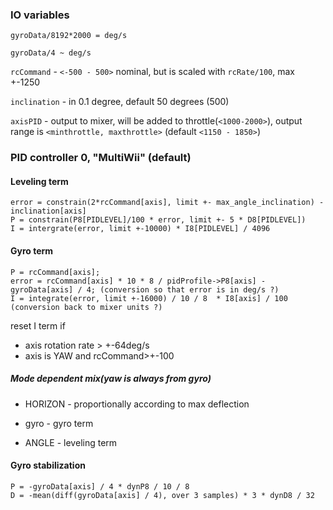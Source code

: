 ### IO variables

`gyroData/8192*2000 = deg/s`

`gyroData/4 ~ deg/s`

`rcCommand` - `<-500 - 500>` nominal, but is scaled with `rcRate/100`, max +-1250

`inclination` - in 0.1 degree, default 50 degrees (500)

`axisPID` - output to mixer, will be added to throttle(`<1000-2000>`), output range is `<minthrottle, maxthrottle>` (default `<1150 - 1850>`)

### PID controller 0, "MultiWii" (default)


#### Leveling term
```
error = constrain(2*rcCommand[axis], limit +- max_angle_inclination) - inclination[axis]
P = constrain(P8[PIDLEVEL]/100 * error, limit +- 5 * D8[PIDLEVEL])
I = intergrate(error, limit +-10000) * I8[PIDLEVEL] / 4096
```
#### Gyro term
```
P = rcCommand[axis];
error = rcCommand[axis] * 10 * 8 / pidProfile->P8[axis] - gyroData[axis] / 4; (conversion so that error is in deg/s ?)
I = integrate(error, limit +-16000) / 10 / 8  * I8[axis] / 100 (conversion back to mixer units ?)
```

reset I term if
  - axis rotation rate > +-64deg/s
  - axis is YAW and rcCommand>+-100

##### Mode dependent mix(yaw is always from gyro)

- HORIZON - proportionally according to max deflection

- gyro - gyro term

- ANGLE - leveling term

#### Gyro stabilization

```
P = -gyroData[axis] / 4 * dynP8 / 10 / 8
D = -mean(diff(gyroData[axis] / 4), over 3 samples) * 3 * dynD8 / 32
```